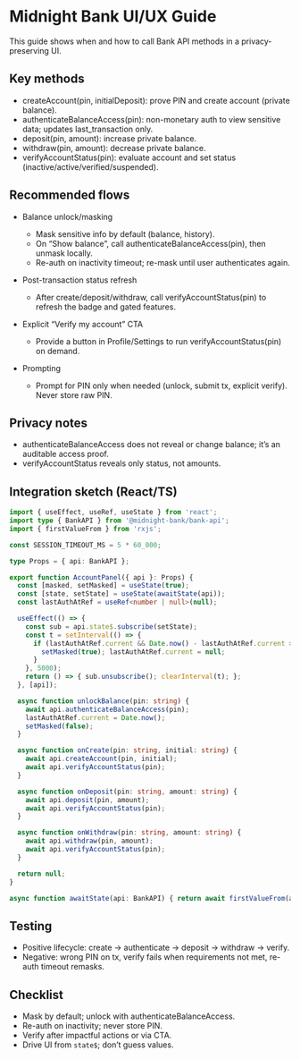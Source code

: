 # Midnight Bank UI/UX Guide

This guide shows when and how to call Bank API methods in a privacy-preserving UI.

## Key methods
- createAccount(pin, initialDeposit): prove PIN and create account (private balance).
- authenticateBalanceAccess(pin): non-monetary auth to view sensitive data; updates last_transaction only.
- deposit(pin, amount): increase private balance.
- withdraw(pin, amount): decrease private balance.
- verifyAccountStatus(pin): evaluate account and set status (inactive/active/verified/suspended).

## Recommended flows
- Balance unlock/masking
  - Mask sensitive info by default (balance, history).
  - On “Show balance”, call authenticateBalanceAccess(pin), then unmask locally.
  - Re-auth on inactivity timeout; re-mask until user authenticates again.

- Post-transaction status refresh
  - After create/deposit/withdraw, call verifyAccountStatus(pin) to refresh the badge and gated features.

- Explicit “Verify my account” CTA
  - Provide a button in Profile/Settings to run verifyAccountStatus(pin) on demand.

- Prompting
  - Prompt for PIN only when needed (unlock, submit tx, explicit verify). Never store raw PIN.

## Privacy notes
- authenticateBalanceAccess does not reveal or change balance; it’s an auditable access proof.
- verifyAccountStatus reveals only status, not amounts.

## Integration sketch (React/TS)
```ts
import { useEffect, useRef, useState } from 'react';
import type { BankAPI } from '@midnight-bank/bank-api';
import { firstValueFrom } from 'rxjs';

const SESSION_TIMEOUT_MS = 5 * 60_000;

type Props = { api: BankAPI };

export function AccountPanel({ api }: Props) {
  const [masked, setMasked] = useState(true);
  const [state, setState] = useState(awaitState(api));
  const lastAuthAtRef = useRef<number | null>(null);

  useEffect(() => {
    const sub = api.state$.subscribe(setState);
    const t = setInterval(() => {
      if (lastAuthAtRef.current && Date.now() - lastAuthAtRef.current > SESSION_TIMEOUT_MS) {
        setMasked(true); lastAuthAtRef.current = null;
      }
    }, 5000);
    return () => { sub.unsubscribe(); clearInterval(t); };
  }, [api]);

  async function unlockBalance(pin: string) {
    await api.authenticateBalanceAccess(pin);
    lastAuthAtRef.current = Date.now();
    setMasked(false);
  }

  async function onCreate(pin: string, initial: string) {
    await api.createAccount(pin, initial);
    await api.verifyAccountStatus(pin);
  }

  async function onDeposit(pin: string, amount: string) {
    await api.deposit(pin, amount);
    await api.verifyAccountStatus(pin);
  }

  async function onWithdraw(pin: string, amount: string) {
    await api.withdraw(pin, amount);
    await api.verifyAccountStatus(pin);
  }

  return null;
}

async function awaitState(api: BankAPI) { return await firstValueFrom(api.state$); }
```

## Testing
- Positive lifecycle: create → authenticate → deposit → withdraw → verify.
- Negative: wrong PIN on tx, verify fails when requirements not met, re-auth timeout remasks.

## Checklist
- Mask by default; unlock with authenticateBalanceAccess.
- Re-auth on inactivity; never store PIN.
- Verify after impactful actions or via CTA.
- Drive UI from `state$`; don’t guess values.
